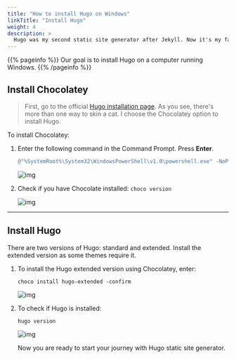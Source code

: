 ```yaml
---
title: "How to install Hugo on Windows"
linkTitle: "Install Hugo"
weight: 4
description: >
  Hugo was my second static site generator after Jekyll. Now it's my favorite SSG. It has many nice features but its strongest advantage is the build time—the fastest among all other SSGs. In this article I will show you how to install Hugo on your Windows computer.
---
```


{{% pageinfo %}}
Our goal is to install Hugo on a computer running Windows.
{{% /pageinfo %}}

## Install Chocolatey

> First, go to the official [Hugo installation page](https://gohugo.io/getting-started/installing/). As you see, there's more than one way to skin a cat. I choose the Chocolatey option to install Hugo.

To install Chocolatey:

1. Enter the following command in the Command Prompt. Press **Enter**.

    ```powershell
    @"%SystemRoot%\System32\WindowsPowerShell\v1.0\powershell.exe" -NoProfile -InputFormat None -ExecutionPolicy Bypass -Command " [System.Net.ServicePointManager]::SecurityProtocol = 3072; iex ((New-Object System.Net.WebClient).DownloadString('https://chocolatey.org/install.ps1'))" && SET "PATH=%PATH%;%ALLUSERSPROFILE%\chocolatey\bin"
    ```

    ![img](/docs/img/choco-install.png)

2. Check if you have Chocolate installed: `choco version`

    ![img](/docs/img/choco-version.png)

---

## Install Hugo

There are two versions of Hugo: standard and extended. Install the extended version as some themes require it.

1. To install the Hugo extended version using Chocolatey, enter:

    `choco install hugo-extended -confirm`

    ![img](/docs/img/hugo-install.png)

2. To check if Hugo is installed:

    `hugo version`

    ![img](/docs/img/hugo-version-extended.png)

    Now you are ready to start your journey with Hugo static site generator.